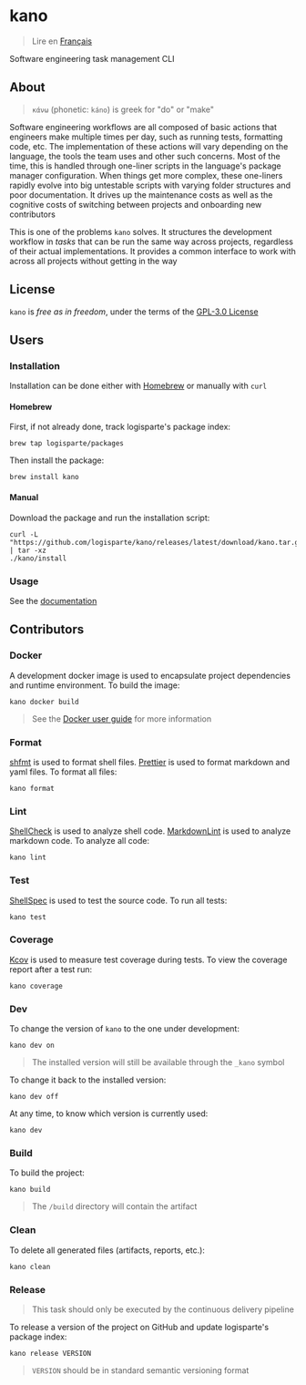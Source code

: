 # kano

> Lire en [Français](/docs/README.fr.md)

Software engineering task management CLI

## About

> `κάνω` (phonetic: `káno`) is greek for "do" or "make"

Software engineering workflows are all composed of basic actions that engineers make multiple
times per day, such as running tests, formatting code, etc. The implementation of these actions
will vary depending on the language, the tools the team uses and other such concerns. Most of
the time, this is handled through one-liner scripts in the language's package manager
configuration. When things get more complex, these one-liners rapidly evolve into big untestable
scripts with varying folder structures and poor documentation. It drives up the maintenance
costs as well as the cognitive costs of switching between projects and onboarding new
contributors

This is one of the problems `kano` solves. It structures the development workflow in _tasks_
that can be run the same way across projects, regardless of their actual implementations. It
provides a common interface to work with across all projects without getting in the way

## License

`kano` is _free as in freedom_, under the terms of the [GPL-3.0 License](/LICENSE)

## Users

### Installation

Installation can be done either with [Homebrew](https://github.com/Homebrew/brew) or manually
with `curl`

#### Homebrew

First, if not already done, track logisparte's package index:

```shell
brew tap logisparte/packages
```

Then install the package:

```shell
brew install kano
```

#### Manual

Download the package and run the installation script:

```shell
curl -L "https://github.com/logisparte/kano/releases/latest/download/kano.tar.gz" | tar -xz
./kano/install
```

### Usage

See the [documentation](/docs/en/usage.md)

## Contributors

### Docker

A development docker image is used to encapsulate project dependencies and runtime environment.
To build the image:

```shell
kano docker build
```

> See the [Docker user guide](/docs/en/tasks/docker.md) for more information

### Format

[shfmt](https://github.com/mvdan/sh) is used to format shell files.
[Prettier](https://github.com/prettier/prettier) is used to format markdown and yaml files. To
format all files:

```shell
kano format
```

### Lint

[ShellCheck](https://github.com/koalaman/shellcheck) is used to analyze shell code.
[MarkdownLint](https://github.com/igorshubovych/markdownlint-cli) is used to analyze markdown
code. To analyze all code:

```shell
kano lint
```

### Test

[ShellSpec](https://github.com/shellspec/shellspec) is used to test the source code. To run all
tests:

```shell
kano test
```

### Coverage

[Kcov](https://github.com/SimonKagstrom/kcov) is used to measure test coverage during tests. To
view the coverage report after a test run:

```shell
kano coverage
```

### Dev

To change the version of `kano` to the one under development:

```shell
kano dev on
```

> The installed version will still be available through the `_kano` symbol

To change it back to the installed version:

```shell
kano dev off
```

At any time, to know which version is currently used:

```shell
kano dev
```

### Build

To build the project:

```shell
kano build
```

> The `/build` directory will contain the artifact

### Clean

To delete all generated files (artifacts, reports, etc.):

```shell
kano clean
```

### Release

> This task should only be executed by the continuous delivery pipeline

To release a version of the project on GitHub and update logisparte's package index:

```shell
kano release VERSION
```

> `VERSION` should be in standard semantic versioning format
